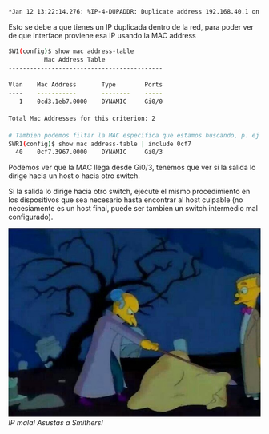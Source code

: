``` bash
*Jan 12 13:22:14.276: %IP-4-DUPADDR: Duplicate address 192.168.40.1 on Vlan40, sourced by 0cf7.3  
```

Esto se debe a que tienes un IP duplicada dentro de la red, para poder ver de que interface proviene esa IP usando la MAC address 
``` bash
SW1(config)$ show mac address-table
          Mac Address Table
-------------------------------------------

Vlan    Mac Address       Type        Ports
----    -----------       --------    -----
   1    0cd3.1eb7.0000    DYNAMIC     Gi0/0

Total Mac Addresses for this criterion: 2

# Tambien podemos filtar la MAC especifica que estamos buscando, p. ej
SWR1(config)$ show mac address-table | include 0cf7
  40    0cf7.3967.0000    DYNAMIC     Gi0/3

```


Podemos ver que la MAC llega desde Gi0/3, tenemos que ver si la salida lo dirige hacia un host o hacia otro switch.

Si la salida lo dirige hacia otro switch, ejecute el mismo procedimiento en los dispositivos que sea necesario hasta encontrar al host culpable (no necesiamente es un host final, puede ser tambien un switch intermedio mal configurado).

![](_anexos_/EIFbb0nX4AALhvA%201.jpg)
_IP mala! Asustas a Smithers!_